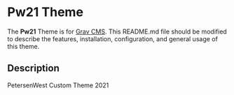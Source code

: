 # Pw21 Theme

The **Pw21** Theme is for [Grav CMS](http://github.com/getgrav/grav).  This README.md file should be modified to describe the features, installation, configuration, and general usage of this theme.

## Description

PetersenWest Custom Theme 2021
